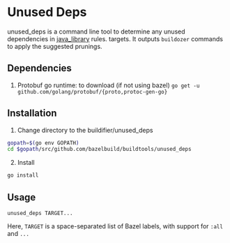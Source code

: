 # Unused Deps

unused_deps is a command line tool to determine any unused dependencies
in [java_library](https://docs.bazel.build/versions/master/be/java.html#java_library)
rules. targets.  It outputs `buildozer` commands to apply the suggested
prunings.

## Dependencies

1. Protobuf go runtime: to download (if not using bazel)
`go get -u github.com/golang/protobuf/{proto,protoc-gen-go}`


## Installation

1. Change directory to the buildifier/unused_deps

```bash
gopath=$(go env GOPATH)
cd $gopath/src/github.com/bazelbuild/buildtools/unused_deps
```

2. Install

```bash
go install
```

## Usage

```shell
unused_deps TARGET...
```

Here, `TARGET` is a space-separated list of Bazel labels, with support for `:all` and `...`
